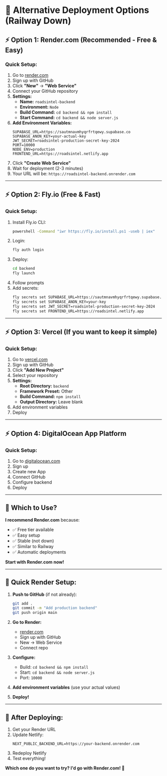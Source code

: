 # 🚀 Alternative Deployment Options (Railway Down)

## ⚡ Option 1: Render.com (Recommended - Free & Easy)

### Quick Setup:
1. Go to [render.com](https://render.com)
2. Sign up with GitHub
3. Click **"New"** → **"Web Service"**
4. Connect your GitHub repository
5. **Settings:**
   - **Name:** `roadsintel-backend`
   - **Environment:** `Node`
   - **Build Command:** `cd backend && npm install`
   - **Start Command:** `cd backend && node server.js`
6. **Add Environment Variables:**
   ```
   SUPABASE_URL=https://sautmnavmhyqrfrtqewy.supabase.co
   SUPABASE_ANON_KEY=your-actual-key
   JWT_SECRET=roadsintel-production-secret-key-2024
   PORT=10000
   NODE_ENV=production
   FRONTEND_URL=https://roadsintel.netlify.app
   ```
7. Click **"Create Web Service"**
8. Wait for deployment (2-3 minutes)
9. Your URL will be: `https://roadsintel-backend.onrender.com`

---

## ⚡ Option 2: Fly.io (Free & Fast)

### Quick Setup:
1. Install Fly.io CLI:
   ```bash
   powershell -Command "iwr https://fly.io/install.ps1 -useb | iex"
   ```
2. Login:
   ```bash
   fly auth login
   ```
3. Deploy:
   ```bash
   cd backend
   fly launch
   ```
4. Follow prompts
5. Add secrets:
   ```bash
   fly secrets set SUPABASE_URL=https://sautmnavmhyqrfrtqewy.supabase.co
   fly secrets set SUPABASE_ANON_KEY=your-key
   fly secrets set JWT_SECRET=roadsintel-production-secret-key-2024
   fly secrets set FRONTEND_URL=https://roadsintel.netlify.app
   ```

---

## ⚡ Option 3: Vercel (If you want to keep it simple)

### Quick Setup:
1. Go to [vercel.com](https://vercel.com)
2. Sign up with GitHub
3. Click **"Add New Project"**
4. Select your repository
5. **Settings:**
   - **Root Directory:** `backend`
   - **Framework Preset:** Other
   - **Build Command:** `npm install`
   - **Output Directory:** Leave blank
6. Add environment variables
7. Deploy

---

## ⚡ Option 4: DigitalOcean App Platform

### Quick Setup:
1. Go to [digitalocean.com](https://digitalocean.com)
2. Sign up
3. Create new App
4. Connect GitHub
5. Configure backend
6. Deploy

---

## 🎯 Which to Use?

**I recommend Render.com** because:
- ✅ Free tier available
- ✅ Easy setup
- ✅ Stable (not down)
- ✅ Similar to Railway
- ✅ Automatic deployments

**Start with Render.com now!**

---

## 📝 Quick Render Setup:

1. **Push to GitHub** (if not already):
   ```bash
   git add .
   git commit -m "Add production backend"
   git push origin main
   ```

2. **Go to Render:**
   - [render.com](https://render.com)
   - Sign up with GitHub
   - New → Web Service
   - Connect repo

3. **Configure:**
   - Build: `cd backend && npm install`
   - Start: `cd backend && node server.js`
   - Port: `10000`

4. **Add environment variables** (use your actual values)

5. **Deploy!**

---

## 🔗 After Deploying:

1. Get your Render URL
2. Update Netlify:
   ```
   NEXT_PUBLIC_BACKEND_URL=https://your-backend.onrender.com
   ```
3. Redeploy Netlify
4. Test everything!

**Which one do you want to try? I'd go with Render.com! 🚀**
